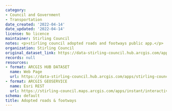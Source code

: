 ```yaml
---
category:
- Council and Government
- Transportation
date_created: '2022-04-14'
date_updated: '2022-04-14'
license: No licence
maintainer: Stirling Council
notes: <p>stirling council adopted roads and footways public app.</p>
organization: Stirling Council
original_dataset_link: https://data-stirling-council.hub.arcgis.com/apps/stirling-council::adopted-roads-footways
records: null
resources:
- format: ARCGIS HUB DATASET
  name: Web Page
  url: https://data-stirling-council.hub.arcgis.com/apps/stirling-council::adopted-roads-footways
- format: ARCGIS GEOSERVICE
  name: Esri REST
  url: https://stirling-council.maps.arcgis.com/apps/instant/interactivelegend/index.html?appid=6c5db3adf2674c119fb8baeb5638c3ab
schema: default
title: Adopted roads & footways
---
```


